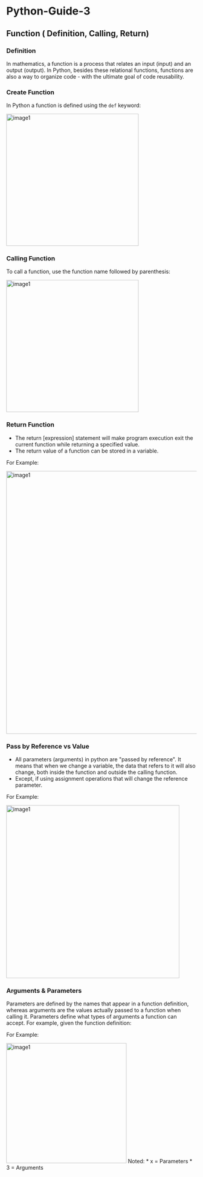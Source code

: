 # Python-Guide-3

## Function ( Definition, Calling, Return) ##

### Definition ###
In mathematics, a function is a process that relates an input (input) and an output (output). In Python, besides these relational functions, functions are also a way to organize code - with the ultimate goal of code reusability.

### Create Function ### 
In Python a function is defined using the `def` keyword:

<img width="350" alt="image1" src="https://user-images.githubusercontent.com/61875831/194754467-a87056d8-fb19-4cb0-9616-aeb1fec2e091.png">

### Calling Function ### 
To call a function, use the function name followed by parenthesis:

<img width="350" alt="image1" src="https://user-images.githubusercontent.com/61875831/194754751-f3e355ed-ff81-44b2-8abd-5418fe46441f.png">

### Return Function ### 

* The return [expression] statement will make program execution exit the current function while returning a specified value.
* The return value of a function can be stored in a variable.

For Example:

<img width="696" alt="image1" src="https://user-images.githubusercontent.com/61875831/194758359-0b2c27d4-1da9-4407-b3e7-31c6d0894857.png">

### Pass by Reference vs Value ### 

* All parameters (arguments) in python are "passed by reference". It means that when we change a variable, the data that refers to it will also change, both inside the function and outside the calling function.
* Except, if using assignment operations that will change the reference parameter.

For Example:

<img width="458" alt="image1" src="https://user-images.githubusercontent.com/61875831/194758604-e8376773-de4c-4bff-afd8-431f5e92d3c1.png">

### Arguments & Parameters ### 

Parameters are defined by the names that appear in a function definition, whereas arguments are the values actually passed to a function when calling it. Parameters define what types of arguments a function can accept. For example, given the function definition:

For Example:

<img width="318" alt="image1" src="https://user-images.githubusercontent.com/61875831/194760262-56de76ba-4776-48aa-88e1-c0d6b529d305.png">
Noted:
* x = Parameters
* 3 = Arguments
